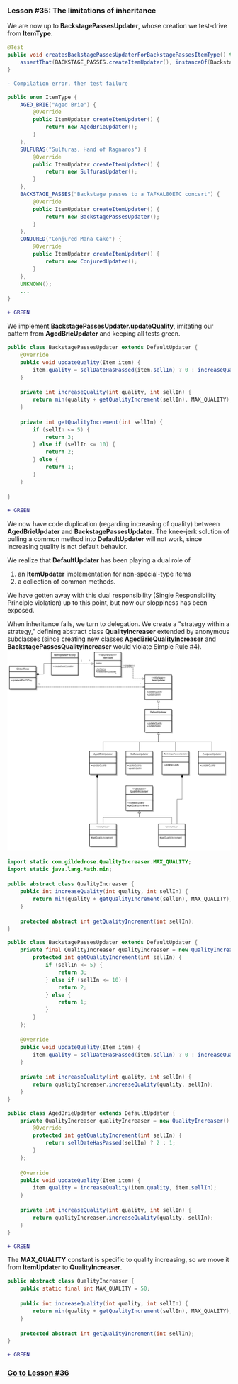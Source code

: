 ### Lesson #35: The limitations of inheritance
We are now up to **BackstagePassesUpdater**, whose creation we test-drive from **ItemType**.
```java
@Test
public void createsBackstagePassesUpdaterForBackstagePassesItemType() throws Exception {
	assertThat(BACKSTAGE_PASSES.createItemUpdater(), instanceOf(BackstagePassesUpdater.class));
}
```
```diff
- Compilation error, then test failure
```
```java
public enum ItemType {
    AGED_BRIE("Aged Brie") {
        @Override
        public ItemUpdater createItemUpdater() {
            return new AgedBrieUpdater();
        }
    },
    SULFURAS("Sulfuras, Hand of Ragnaros") {
        @Override
        public ItemUpdater createItemUpdater() {
            return new SulfurasUpdater();
        }
    },
    BACKSTAGE_PASSES("Backstage passes to a TAFKAL80ETC concert") {
        @Override
        public ItemUpdater createItemUpdater() {
            return new BackstagePassesUpdater();
        }
    },
    CONJURED("Conjured Mana Cake") {
        @Override
        public ItemUpdater createItemUpdater() {
            return new ConjuredUpdater();
        }
    },
    UNKNOWN();
    ...
}
```
```diff
+ GREEN
```
We implement **BackstagePassesUpdater.updateQuality**, imitating our pattern from **AgedBrieUpdater** and keeping all tests green.  
```java
public class BackstagePassesUpdater extends DefaultUpdater {
    @Override
    public void updateQuality(Item item) {
        item.quality = sellDateHasPassed(item.sellIn) ? 0 : increaseQuality(item.quality, item.sellIn);
    }

    private int increaseQuality(int quality, int sellIn) {
        return min(quality + getQualityIncrement(sellIn), MAX_QUALITY);
    }

    private int getQualityIncrement(int sellIn) {
        if (sellIn <= 5) {
            return 3;
        } else if (sellIn <= 10) {
            return 2;
        } else {
            return 1;
        }
    }

}
```
```diff
+ GREEN
```
We now have code duplication (regarding increasing of quality) between **AgedBrieUpdater** and **BackstagePassesUpdater**.  The knee-jerk solution of pulling a common method into **DefaultUpdater** will not work, since increasing quality is not default behavior.  

We realize that **DefaultUpdater** has been playing a dual role of 
1. 	an **ItemUpdater** implementation for non-special-type items
2.	a collection of common methods.

We have gotten away with this dual responsibility (Single Responsibility Principle violation) up to this point, but now our sloppiness has been exposed. 

When inheritance fails, we turn to delegation.  We create a "strategy within a strategy," defining abstract class **QualityIncreaser** extended by anonymous subclasses (since creating new classes **AgedBrieQualityIncreaser** and **BackstagePassesQualityIncreaser** would violate Simple Rule #4).
![](https://github.com/d215steinberg/GildedRose-Java/blob/Lesson%2335/images/Lesson%20%2335.png)

```java
import static com.gildedrose.QualityIncreaser.MAX_QUALITY;
import static java.lang.Math.min;

public abstract class QualityIncreaser {
    public int increaseQuality(int quality, int sellIn) {
        return min(quality + getQualityIncrement(sellIn), MAX_QUALITY);
    }

    protected abstract int getQualityIncrement(int sellIn);
}
```
```java
public class BackstagePassesUpdater extends DefaultUpdater {
    private final QualityIncreaser qualityIncreaser = new QualityIncreaser() {
        protected int getQualityIncrement(int sellIn) {
            if (sellIn <= 5) {
                return 3;
            } else if (sellIn <= 10) {
                return 2;
            } else {
                return 1;
            }
        }
    };

    @Override
    public void updateQuality(Item item) {
        item.quality = sellDateHasPassed(item.sellIn) ? 0 : increaseQuality(item.quality, item.sellIn);
    }

    private int increaseQuality(int quality, int sellIn) {
        return qualityIncreaser.increaseQuality(quality, sellIn);
    }
}
```
```java
public class AgedBrieUpdater extends DefaultUpdater {
    private QualityIncreaser qualityIncreaser = new QualityIncreaser() {
        @Override
        protected int getQualityIncrement(int sellIn) {
            return sellDateHasPassed(sellIn) ? 2 : 1;
        }
    };

    @Override
    public void updateQuality(Item item) {
        item.quality = increaseQuality(item.quality, item.sellIn);
    }

    private int increaseQuality(int quality, int sellIn) {
        return qualityIncreaser.increaseQuality(quality, sellIn);
    }
}
```
```diff
+ GREEN
```
The **MAX_QUALITY** constant is specific to quality increasing, so we move it from **ItemUpdater** to **QualityIncreaser**.
```java
public abstract class QualityIncreaser {
    public static final int MAX_QUALITY = 50;

    public int increaseQuality(int quality, int sellIn) {
        return min(quality + getQualityIncrement(sellIn), MAX_QUALITY);
    }

    protected abstract int getQualityIncrement(int sellIn);
}
```
```diff
+ GREEN
```
### [ Go to Lesson #36](https://github.com/d215steinberg/GildedRose-Java/tree/Lesson%2336)
